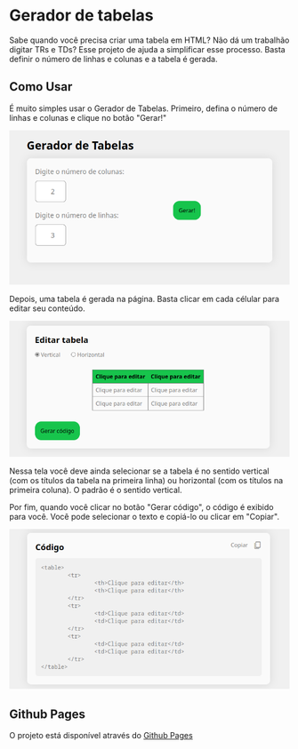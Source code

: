 # Gerador de tabelas

Sabe quando você precisa criar uma tabela em HTML? Não dá um trabalhão digitar TRs e TDs? Esse projeto de ajuda a simplificar esse processo. Basta definir o número de linhas e colunas e a tabela é gerada.

## Como Usar

É muito simples usar o Gerador de Tabelas. Primeiro, defina o número de linhas e colunas e clique no botão "Gerar!"

![Tela 1|400](./public/screenshots/screenshot1.png)


Depois, uma tabela é gerada na página. Basta clicar em cada célular para editar seu conteúdo.

![Tela 2|400](./public/screenshots/screenshot2.png)

Nessa tela você deve ainda selecionar se a tabela é no sentido vertical (com os títulos da tabela na primeira linha) ou horizontal (com os títulos na primeira coluna). O padrão é o sentido vertical.

Por fim, quando você clicar no botão "Gerar código", o código é exibido para você. Você pode selecionar o texto e copiá-lo ou clicar em "Copiar".

![Tela 3|400](./public/screenshots/screenshot3.png)

## Github Pages

O projeto está disponível através do [Github Pages](https://renansantos7.github.io/Gerador-de-tabelas/)